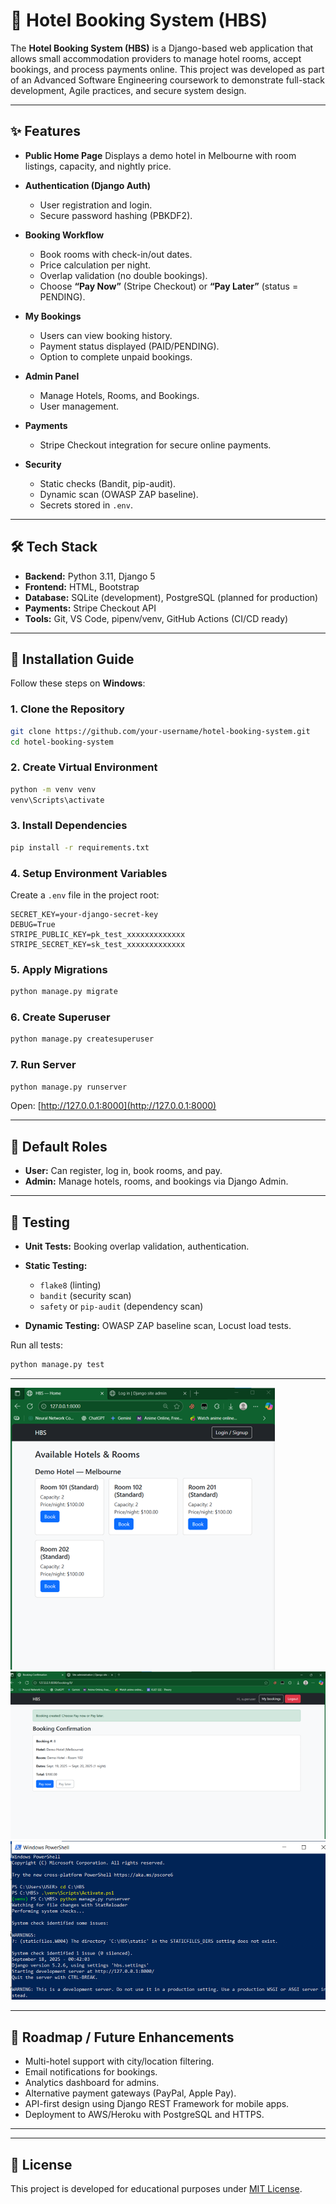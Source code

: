 
# 🏨 Hotel Booking System (HBS)

The **Hotel Booking System (HBS)** is a Django-based web application that allows small accommodation providers to manage hotel rooms, accept bookings, and process payments online.
This project was developed as part of an Advanced Software Engineering coursework to demonstrate full-stack development, Agile practices, and secure system design.

---

## ✨ Features

* **Public Home Page**
  Displays a demo hotel in Melbourne with room listings, capacity, and nightly price.

* **Authentication (Django Auth)**

  * User registration and login.
  * Secure password hashing (PBKDF2).

* **Booking Workflow**

  * Book rooms with check-in/out dates.
  * Price calculation per night.
  * Overlap validation (no double bookings).
  * Choose **“Pay Now”** (Stripe Checkout) or **“Pay Later”** (status = PENDING).

* **My Bookings**

  * Users can view booking history.
  * Payment status displayed (PAID/PENDING).
  * Option to complete unpaid bookings.

* **Admin Panel**

  * Manage Hotels, Rooms, and Bookings.
  * User management.

* **Payments**

  * Stripe Checkout integration for secure online payments.

* **Security**

  * Static checks (Bandit, pip-audit).
  * Dynamic scan (OWASP ZAP baseline).
  * Secrets stored in `.env`.

---

## 🛠️ Tech Stack

* **Backend:** Python 3.11, Django 5
* **Frontend:** HTML, Bootstrap
* **Database:** SQLite (development), PostgreSQL (planned for production)
* **Payments:** Stripe Checkout API
* **Tools:** Git, VS Code, pipenv/venv, GitHub Actions (CI/CD ready)

---

## 🚀 Installation Guide

Follow these steps on **Windows**:

### 1. Clone the Repository

```bash
git clone https://github.com/your-username/hotel-booking-system.git
cd hotel-booking-system
```

### 2. Create Virtual Environment

```bash
python -m venv venv
venv\Scripts\activate
```

### 3. Install Dependencies

```bash
pip install -r requirements.txt
```

### 4. Setup Environment Variables

Create a `.env` file in the project root:

```env
SECRET_KEY=your-django-secret-key
DEBUG=True
STRIPE_PUBLIC_KEY=pk_test_xxxxxxxxxxxxx
STRIPE_SECRET_KEY=sk_test_xxxxxxxxxxxxx
```

### 5. Apply Migrations

```bash
python manage.py migrate
```

### 6. Create Superuser

```bash
python manage.py createsuperuser
```

### 7. Run Server

```bash
python manage.py runserver
```

Open: [http://127.0.0.1:8000](http://127.0.0.1:8000)

---

## 🔑 Default Roles

* **User:** Can register, log in, book rooms, and pay.
* **Admin:** Manage hotels, rooms, and bookings via Django Admin.

---

## 🧪 Testing

* **Unit Tests:** Booking overlap validation, authentication.
* **Static Testing:**

  * `flake8` (linting)
  * `bandit` (security scan)
  * `safety` or `pip-audit` (dependency scan)
* **Dynamic Testing:** OWASP ZAP baseline scan, Locust load tests.

Run all tests:

```bash
python manage.py test
```

---

![alt text](image.png)
![alt text](image-1.png)
![alt text](image-2.png)

---

## 📌 Roadmap / Future Enhancements

* Multi-hotel support with city/location filtering.
* Email notifications for bookings.
* Analytics dashboard for admins.
* Alternative payment gateways (PayPal, Apple Pay).
* API-first design using Django REST Framework for mobile apps.
* Deployment to AWS/Heroku with PostgreSQL and HTTPS.

---


---

## 📄 License

This project is developed for educational purposes under [MIT License](LICENSE).
